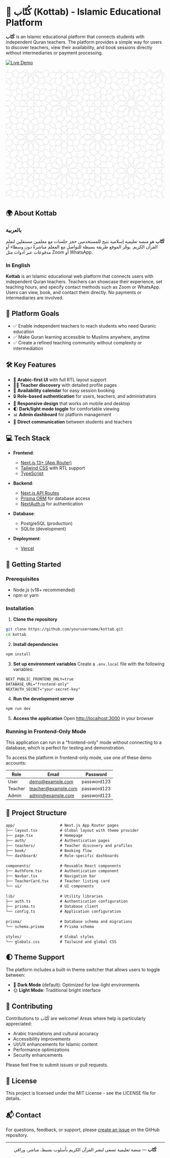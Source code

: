 # 📖 كُتّاب (Kottab) - Islamic Educational Platform

**كُتّاب** is an Islamic educational platform that connects students with independent Quran teachers. The platform provides a simple way for users to discover teachers, view their availability, and book sessions directly without intermediaries or payment processing.

[![Live Demo](https://img.shields.io/badge/Live%20Demo-Visit%20Site-blue)](https://kuttab.vercel.app)

<p align="center">
  <img src="public/images/islamic-pattern.png" alt="Kottab Platform" width="600px" />
</p>

## 🌍 About Kottab

### بالعربية
**كُتّاب** هو منصة تعليمية إسلامية تتيح للمستخدمين حجز جلسات مع معلمين مستقلين لتعلم القرآن الكريم. يوفّر الموقع طريقة بسيطة للتواصل مع المعلم مباشرةً دون وسطاء أو مدفوعات عبر أدوات مثل Zoom أو WhatsApp.

### In English
**Kottab** is an Islamic educational web platform that connects users with independent Quran teachers. Teachers can showcase their experience, set teaching hours, and specify contact methods such as Zoom or WhatsApp. Users can view, book, and contact them directly. No payments or intermediaries are involved.

## 🎯 Platform Goals

- ✅ Enable independent teachers to reach students who need Quranic education
- ✅ Make Quran learning accessible to Muslims anywhere, anytime
- ✅ Create a refined teaching community without complexity or intermediation

## 🛠️ Key Features

- 🕌 **Arabic-first UI** with full RTL layout support
- 👨‍🏫 **Teacher discovery** with detailed profile pages
- 📅 **Availability calendar** for easy session booking
- 🔒 **Role-based authentication** for users, teachers, and administrators
- 📱 **Responsive design** that works on mobile and desktop
- 🌓 **Dark/light mode toggle** for comfortable viewing
- 📊 **Admin dashboard** for platform management
- 🔗 **Direct communication** between students and teachers

## 💻 Tech Stack

- **Frontend**: 
  - [Next.js 13+ (App Router)](https://nextjs.org/)
  - [Tailwind CSS](https://tailwindcss.com/) with RTL support
  - [TypeScript](https://www.typescriptlang.org/)
  
- **Backend**:
  - [Next.js API Routes](https://nextjs.org/docs/api-routes/introduction)
  - [Prisma ORM](https://www.prisma.io/) for database access
  - [NextAuth.js](https://next-auth.js.org/) for authentication

- **Database**:
  - PostgreSQL (production)
  - SQLite (development)

- **Deployment**:
  - [Vercel](https://vercel.com/)

## 🚀 Getting Started

### Prerequisites
- Node.js (v18+ recommended)
- npm or yarn

### Installation

1. **Clone the repository**
```bash
git clone https://github.com/yourusername/kottab.git
cd kottab
```

2. **Install dependencies**
```bash
npm install
```

3. **Set up environment variables**
Create a `.env.local` file with the following variables:
```
NEXT_PUBLIC_FRONTEND_ONLY=true
DATABASE_URL="frontend-only"
NEXTAUTH_SECRET="your-secret-key"
```

4. **Run the development server**
```bash
npm run dev
```

5. **Access the application**
Open [http://localhost:3000](http://localhost:3000) in your browser

### Running in Frontend-Only Mode

This application can run in a "frontend-only" mode without connecting to a database, which is perfect for testing and demonstration. 

To access the platform in frontend-only mode, use one of these demo accounts:

| Role    | Email              | Password    |
|---------|-------------------|------------|
| User    | demo@example.com   | password123 |
| Teacher | teacher@example.com | password123 |
| Admin   | admin@example.com  | password123 |

## 📁 Project Structure

```
app/                    # Next.js App Router pages
├── layout.tsx          # Global layout with theme provider
├── page.tsx            # Homepage
├── auth/               # Authentication pages
├── teachers/           # Teacher discovery and profiles
├── book/               # Booking flow
└── dashboard/          # Role-specific dashboards

components/             # Reusable React components
├── AuthForm.tsx        # Authentication component
├── Navbar.tsx          # Navigation bar
├── TeacherCard.tsx     # Teacher listing card
└── ui/                 # UI components

lib/                    # Utility libraries
├── auth.ts             # Authentication configuration
├── prisma.ts           # Database client
└── config.ts           # Application configuration

prisma/                 # Database schema and migrations
└── schema.prisma       # Prisma schema

styles/                 # Global styles
└── globals.css         # Tailwind and global CSS
```

## 🌓 Theme Support

The platform includes a built-in theme switcher that allows users to toggle between:

- 🌙 **Dark Mode** (default): Optimized for low-light environments
- 🌞 **Light Mode**: Traditional bright interface

## 🤝 Contributing

Contributions to كُتّاب are welcome! Areas where help is particularly appreciated:

- Arabic translations and cultural accuracy
- Accessibility improvements
- UI/UX enhancements for Islamic content
- Performance optimizations
- Security enhancements

Please feel free to submit issues or pull requests.

## 📄 License

This project is licensed under the MIT License - see the LICENSE file for details.

## 📬 Contact

For questions, feedback, or support, please [create an issue](https://github.com/yourusername/kottab/issues) on the GitHub repository.

---

<p align="center">
  <b>كُتّاب</b> — منصة تعليمية تسعى لنشر القرآن الكريم بأسلوب بسيط، مباشر، وراقي
</p>